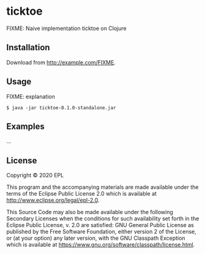 # ticktoe

FIXME: Naive implementation ticktoe on Clojure

## Installation

Download from http://example.com/FIXME.

## Usage

FIXME: explanation

    $ java -jar ticktoe-0.1.0-standalone.jar

## Examples

...


## License

Copyright © 2020 EPL

This program and the accompanying materials are made available under the
terms of the Eclipse Public License 2.0 which is available at
http://www.eclipse.org/legal/epl-2.0.

This Source Code may also be made available under the following Secondary
Licenses when the conditions for such availability set forth in the Eclipse
Public License, v. 2.0 are satisfied: GNU General Public License as published by
the Free Software Foundation, either version 2 of the License, or (at your
option) any later version, with the GNU Classpath Exception which is available
at https://www.gnu.org/software/classpath/license.html.
